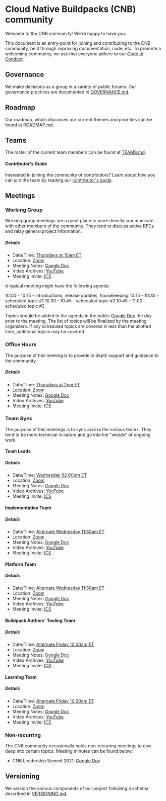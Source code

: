 # Cloud Native Buildpacks (CNB) community

Welcome to the CNB community! We're happy to have you.

This document is an entry-point for joining and contributing to the CNB community, be it through improving documentation, code, etc. To promote a welcoming community, we ask that everyone adhere to our [Code of Conduct](https://github.com/buildpacks/.github/blob/master/CODE_OF_CONDUCT.md).

## Governance

We make decisions as a group in a variety of public forums. Our governance practices are documented in [GOVERNANCE.md](GOVERNANCE.md).

## Roadmap

Our roadmap, which discusses our current themes and priorities can be found at [ROADMAP.md](ROADMAP.md).

## Teams

The roster of the current team members can be found at [TEAMS.md](TEAMS.md).

#### Contributor's Guide

Interested in joining the community of contributors? Learn about how _you_ can join the team by reading our [contributor's guide](contributors/guide.md).

## Meetings

### Working Group

Working group meetings are a great place to more directly communicate with other members of the community. They tend to discuss active [RFCs](https://github.com/buildpacks/rfcs) and relay general project information.

##### Details

  * Date/Time: [Thursdays at 10am ET](https://buildpacks.io/community/#calendar)
  * Location: [Zoom](https://zoom.us/j/91289548697?pwd=SzNzaHdmVUVBZGhJM20weThIdGdkUT09)
  * Meeting Notes: [Google Doc](https://docs.google.com/document/d/1sq5TpJO-m8aTzgbAiVlS1QdNovne-3ku9FxxC2S_Zs4/edit)
  * Video Archives: [YouTube](https://www.youtube.com/playlist?list=PL1p8pquzNvRpDbbgZ0db0MRA-W5_w0G1U)
  * Meeting Invite: [ICS](https://ics.teamup.com/feed/ksxw26c3km72mq3imn/9046534.ics)

A typical meeting might have the following agenda:

10:00 - 10:15 - introductions, release updates, housekeeping
10:15 - 10:30 - scheduled topic #1
10:30 - 10:45 - scheduled topic #2
10:45 - 11:00 - scheduled topic #3

Topics should be added to the agenda in the public [Google Doc](https://docs.google.com/document/d/1CwixRknj3gAXbi-fTI1-chwtMfy6G3GhdH17aEUjhK0/edit) the day prior to the meeting. The list of topics will be finalized by the meeting organizers. If any scheduled topics are covered in less than the allotted time, additional topics may be covered.

### Office Hours

The purpose of this meeting is to provide in depth support and guidance to the community.

##### Details

  * Date/Time: [Thursdays at 2pm ET](https://buildpacks.io/community/#calendar)
  * Location: [Zoom](https://zoom.us/j/93521338058?pwd=eDl0R3IyenY5b2FzS2Nwa25taFNOQT09)
  * Meeting Notes: [Google Doc](https://docs.google.com/document/d/1CwixRknj3gAXbi-fTI1-chwtMfy6G3GhdH17aEUjhK0/edit)
  * Video Archives: [YouTube](https://www.youtube.com/playlist?list=PL1p8pquzNvRqnn4R_eOoDxVve2HzY8o0n)
  * Meeting Invite: [ICS](https://ics.teamup.com/feed/ksxw26c3km72mq3imn/9330130.ics)

### Team Sync

The purpose of this meetings is to sync across the various teams. They tend to be more technical in nature and go into the "weeds" of ongoing work.

#### Team Leads

##### Details

  * Date/Time: [Wednesday 02:00pm ET](https://buildpacks.io/community/#calendar)
  * Location: [Zoom](https://zoom.us/j/94897765769?pwd=ZUJWdTJnTEJuZ0hrV1MxZFN6MGR3Zz09)
  * Meeting Notes: [Google Doc](https://docs.google.com/document/d/1zBYJsBwcwLZ5huG4nt7t7kYqaL1W_J12WuLsr2a9mAo/edit)
  * Video Archives: [YouTube](https://www.youtube.com/playlist?list=PL1p8pquzNvRrmgWFRihDcjgv8ra2nCiI6)
  * Meeting Invite: [ICS](https://ics.teamup.com/feed/ksxw26c3km72mq3imn/9046533.ics)

#### Implementation Team

##### Details

  * Date/Time: [Alternate Wednesday 11:30am ET](https://buildpacks.io/community/#calendar)
  * Location: [Zoom](https://zoom.us/j/99307746440?pwd=ZEtUOUFmZEErKzUrY3F4c0tWKy9ZUT09)
  * Meeting Notes: [Google Doc](https://docs.google.com/document/d/1zBYJsBwcwLZ5huG4nt7t7kYqaL1W_J12WuLsr2a9mAo/edit)
  * Video Archives: [YouTube](https://www.youtube.com/playlist?list=PL1p8pquzNvRrmgWFRihDcjgv8ra2nCiI6)
  * Meeting Invite: [ICS](https://ics.teamup.com/feed/ksxw26c3km72mq3imn/9046533.ics)

#### Platform Team

##### Details

  * Date/Time: [Alternate Wednesday 11:30am ET](https://buildpacks.io/community/#calendar)
  * Location: [Zoom](https://zoom.us/j/94226487108?pwd=UVFSTTdGZFdtQmtkeVVNTnlNbEViUT09)
  * Meeting Notes: [Google Doc](https://docs.google.com/document/d/1zBYJsBwcwLZ5huG4nt7t7kYqaL1W_J12WuLsr2a9mAo/edit)
  * Video Archives: [YouTube](https://www.youtube.com/playlist?list=PL1p8pquzNvRrmgWFRihDcjgv8ra2nCiI6)
  * Meeting Invite: [ICS](https://ics.teamup.com/feed/ksxw26c3km72mq3imn/9046533.ics)

#### Buildpack Authors' Tooling Team

##### Details

  * Date/Time: [Alternate Friday 10:00am ET](https://buildpacks.io/community/#calendar)
  * Location: [Zoom](https://zoom.us/j/95977276501?pwd=dDUrWmVLZEhlU3pLdUYwRGV1SDlBdz09)
  * Meeting Notes: [Google Doc](https://docs.google.com/document/d/1zBYJsBwcwLZ5huG4nt7t7kYqaL1W_J12WuLsr2a9mAo/edit)
  * Video Archives: [YouTube](https://www.youtube.com/playlist?list=PL1p8pquzNvRrmgWFRihDcjgv8ra2nCiI6)
  * Meeting Invite: [ICS](https://ics.teamup.com/feed/ksxw26c3km72mq3imn/9046533.ics)

#### Learning Team

##### Details

  * Date/Time: [Alternate Friday 10:00am ET](https://buildpacks.io/community/#calendar)
  * Location: [Zoom](https://zoom.us/j/92534193752?pwd=d3k0ejNwN2doNHFRSHpnNHZ6eHB3QT09)
  * Meeting Notes: [Google Doc](https://docs.google.com/document/d/1zBYJsBwcwLZ5huG4nt7t7kYqaL1W_J12WuLsr2a9mAo/edit)
  * Video Archives: [YouTube](https://www.youtube.com/playlist?list=PL1p8pquzNvRrmgWFRihDcjgv8ra2nCiI6)
  * Meeting Invite: [ICS](https://ics.teamup.com/feed/ksxw26c3km72mq3imn/9046533.ics)

### Non-recurring

The CNB community occasionally holds non-recurring meetings to dive deep into certain topics. Meeting minutes can be found below:

  * CNB Leadership Summit 2021: [Google Doc](https://docs.google.com/document/d/1FfCKoJoW8uQUTpALYwpr9PsdNBgRZLwxD3sTilcZznM/edit#)

## Versioning
We version the various components of our project following a schema described in [VERSIONING.md](VERSIONING.md).
